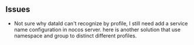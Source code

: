 ## Issues
- Not sure why dataId can't recognize by profile, I still need add a service name configuration in nocos server. here is another solution that use namespace and group to distinct different profiles.  